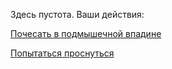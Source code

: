 Здесь пустота. Ваши действия:

[Почесать в подмышечной впадине](../scratch/scratch.md)

[Попытаться проснуться](../awaken/awaken.md)
